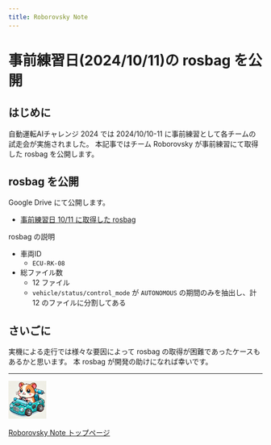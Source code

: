```yaml
---
title: Roborovsky Note
---
```


# 事前練習日(2024/10/11)の rosbag を公開

## はじめに
自動運転AIチャレンジ 2024 では 2024/10/10-11 に事前練習として各チームの試走会が実施されました。
本記事ではチーム Roborovsky が事前練習にて取得した rosbag を公開します。

## rosbag を公開

Google Drive にて公開します。

- [事前練習日 10/11 に取得した rosbag](https://drive.google.com/drive/folders/1_eN6WKaxKKdhQa0Bp0BvelMzQcZJaFmC?usp=drive_link)

rosbag の説明
- 車両ID
  - `ECU-RK-08`
- 総ファイル数
  - 12 ファイル
  - `vehicle/status/control_mode` が `AUTONOMOUS` の期間のみを抽出し、計 12 のファイルに分割してある

## さいごに
実機による走行では様々な要因によって rosbag の取得が困難であったケースもあるかと思います。
本 rosbag が開発の助けになれば幸いです。


---
<img src="https://github.com/Roborovsky-Racers/RoborovskyNote/blob/main/.images/roborovsky_logo.png?raw=true" width="75" />

[Roborovsky Note トップページ](https://roborovsky-racers.github.io/RoborovskyNote/)
